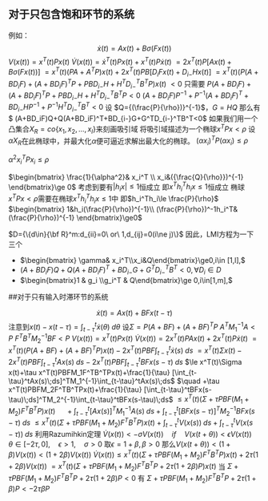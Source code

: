 ## 对于只包含饱和环节的系统
例如：
$$\dot{x}(t)=Ax(t)+B\sigma(Fx(t))$$
$V(x(t))=x^T(t)Px(t)$
$\dot{V}(x(t))=\dot{x}^T(t)Px(t)+x^T(t)P\dot{x}(t)$
$=2x^T(t)P[Ax(t)+B\sigma(Fx(t))]$
$=x^T(t)(PA+A^TP)x(t)+2x^T(t)PB[D_iFx(t)+D_{i-}Hx(t)]$
$=x^T(t)(P(A+BD_iF)+(A+BD_iF)^TP+PBD_{i-}H+H^TD_{i-}^TB^TP)x(t)$
$<0$
只需要
$P(A+BD_iF)+(A+BD_iF)^TP+PBD_{i-}H+H^TD_{i-}^TB^TP<0$
$(A+BD_iF)P^{-1}+P^{-1}(A+BD_iF)^T+BD_{i-}HP^{-1}+P^{-1}H^TD_{i-}^TB^T<0$
设  $Q={(\frac{P}{\rho})}^{-1}$，$G=HQ$
那么有
$ (A+BD_iF)Q+Q(A+BD_iF)^T+BD_{i-}G+G^TD_{i-}^TB^T<0$
如果我们用一个凸集合$X_R=co\{x_1,x_2,...,x_l\}$来刻画吸引域
将吸引域描述为一个椭球$x^TPx<\rho$
设$\alpha X_R$在此椭球中，并最大化$\alpha$便可逼近求解出最大化的椭球。
$(\alpha x_i)^TP(\alpha x_i)\le \rho$

$\alpha^2x_i^TPx_i\le \rho$

$\begin{bmatrix}
\frac{1}{\alpha^2}& x_i^T \\
x_i&({\frac{Q}{\rho}})^{-1}
\end{bmatrix}\ge 0$
考虑到要有$|h_ix|\le 1$恒成立
即$x^Th_i^Th_ix\le 1$恒成立
椭球$x^TPx<\rho$需要在椭球$x^Th_i^Th_ix\le 1$中
即$h_i^Th_i\le \frac{P}{\rho}$
$\begin{bmatrix}
1&h_i(\frac{P}{\rho})^{-1}\\
(\frac{P}{\rho})^-1h_i^T&(\frac{P}{\rho})^{-1}
\end{bmatrix}\ge0$

$D={\{d\in}{\bf R}^m:d_{ii}=0\ or\ 1,d_{ij}=0(i\ne j)\}$
因此，LMI方程为一下三个
* $\begin{bmatrix} \gamma& x_i^T\\x_i&Q\end{bmatrix}\ge0,i\in [1,l],$
* $(A+BD_iF)Q+Q(A+BD_iF)^T+BD_{i-}G+G^TD_{i-}^TB^T<0,\forall D_i\in D$
* $\begin{bmatrix}1 & g_i \\g_i^T & Q\end{bmatrix}\ge 0,i\in[1,m],$

##对于只有输入时滞环节的系统

$$ \dot{x}(t)=Ax(t)+BFx(t-\tau)$$
注意到$x(t)-x(t-\tau)=\int_{t-\tau}^t \dot{x}(\theta)\;d\theta$
设$\Sigma=P(A+BF)+(A+BF)^TP$
$A^TM_1^{-1}A<P$
$F^TB^TM_2^{-1}BF<P$
$V(x(t))=x^T(t)Px(t)$
$\dot{V}(x(t))=2x^T(t)PAx(t)+2x^T(t)P\dot{x}(t)$
$=x^T(t)(P(A+BF)+(A+BF)^TP)x(t)-2x^T(t)PBF\int_{t-\tau}^t\dot{x}(s)\;ds$
$=x^T(t)\Sigma x(t)-2x^T(t)PBF\int_{t-\tau}^tAx(s)\;ds-2x^T(t)PBF\int_{t-\tau}^tBFx(s-\tau)\;ds$
$\le x^T(t)\Sigma x(t)+\tau x^T(t)PBFM_1F^TB^TPx(t)+\frac{1}{\tau} [\int_{t-\tau}^tAx(s)\;ds]^TM_1^{-1}\int_{t-\tau}^tAx(s)\;ds$
$\quad +\tau x^T(t)PBFM_2F^TB^TPx(t)+\frac{1}{\tau} [\int_{t-\tau}^tBFx(s-\tau)\;ds]^TM_2^{-1}\int_{t-\tau}^tBFx(s-\tau)\;ds$
$\le x^T(t)(\Sigma + \tau PBF(M_1+M_2)F^TB^TP)x(t)$
$\quad +\int_{t-\tau}^t[Ax(s)]^TM_1^{-1}A(s)\;ds+\int_{t-\tau}^t[BFx(s-\tau)]^TM_2^{-1}BFx(s-\tau)\;ds$
$\le x^T(t)(\Sigma+\tau PBF(M_1+M_2)F^TB^TP)x(t)+\int_{t-\tau}^tV(x(s))\;ds+\int_{t-\tau}^tV(x(s-\tau))\;ds$
利用Razumihkin定理
$\dot{V}(x(t))<-\sigma V(x(t))\quad if \quad V(x(t+\theta))<\epsilon V(x(t))\quad \theta \in [-2\tau,0],\quad \epsilon >1,\quad  \sigma >0$
取$\epsilon=1+\beta,\beta>0$
那么$V(x(t+\theta))<(1+\beta)V(x(t))<(1+2\beta)V(x(t))$
$\dot{V}(x(t))\le x^T(t)(\Sigma + \tau PBF(M_1+M_2)F^TB^TP)x(t)+2\tau(1+2\beta)V(x(t))$
$=x^T(t)(\Sigma+\tau PBF(M_1+M_2)F^TB^TP+2\tau (1+2\beta)P)x(t)$
当
$\Sigma+\tau PBF(M_1+M_2)F^TB^TP+2\tau (1+2\beta)P<0$
有
$\Sigma+\tau PBF(M_1+M_2)F^TB^TP+2\tau (1+\beta)P<-2\tau\beta P$

